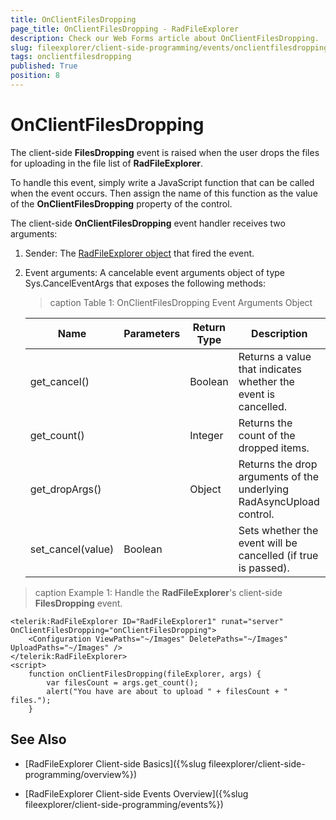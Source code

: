```yaml
---
title: OnClientFilesDropping
page_title: OnClientFilesDropping - RadFileExplorer
description: Check our Web Forms article about OnClientFilesDropping.
slug: fileexplorer/client-side-programming/events/onclientfilesdropping
tags: onclientfilesdropping
published: True
position: 8
---
```


# OnClientFilesDropping

The client-side **FilesDropping** event is raised when the user drops the files for uploading in the file list of **RadFileExplorer**.

To handle this event, simply write a JavaScript function that can be called when the event occurs. Then assign the name of this function as the value of the **OnClientFilesDropping** property of the control.

The client-side **OnClientFilesDropping** event handler receives two arguments:

1. Sender: The [RadFileExplorer object](https://docs.telerik.com/devtools/aspnet-ajax/api/client/Telerik.Web.UI.RadFileExplorer) that fired the event.

1. Event arguments: A cancelable event arguments object of type Sys.CancelEventArgs that exposes the following methods:

	>caption Table 1: OnClientFilesDropping Event Arguments Object

	|  **Name**  |  **Parameters**  |  **Return Type**  |  **Description**  |
	| ------ | ------ | ------ | ------ |
	|get_cancel()||Boolean|Returns a value that indicates whether the event is cancelled.|
	|get_count()||Integer|Returns the count of the dropped items.|
	|get_dropArgs()||Object|Returns the drop arguments of the underlying RadAsyncUpload control.|
	|set_cancel(value)|Boolean||Sets whether the event will be cancelled (if true is passed).|

>caption Example 1: Handle the **RadFileExplorer**'s client-side **FilesDropping** event.

````ASP.NET
<telerik:RadFileExplorer ID="RadFileExplorer1" runat="server"  OnClientFilesDropping="onClientFilesDropping">
    <Configuration ViewPaths="~/Images" DeletePaths="~/Images" UploadPaths="~/Images" />
</telerik:RadFileExplorer>
<script>
    function onClientFilesDropping(fileExplorer, args) {
        var filesCount = args.get_count();
        alert("You have are about to upload " + filesCount + " files.");
    }
````


## See Also

 * [RadFileExplorer Client-side Basics]({%slug fileexplorer/client-side-programming/overview%})

 * [RadFileExplorer Client-side Events Overview]({%slug fileexplorer/client-side-programming/events%})
